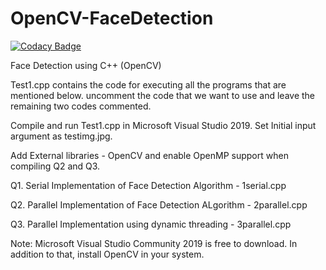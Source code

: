 # OpenCV-FaceDetection

[![Codacy Badge](https://api.codacy.com/project/badge/Grade/d7a7eb2ddc7a46d288f0559d34f0223a)](https://app.codacy.com/manual/naveenchalawadi/OpenCV-FaceDetection?utm_source=github.com&utm_medium=referral&utm_content=naveen0303/OpenCV-FaceDetection&utm_campaign=Badge_Grade_Dashboard)

Face Detection using C++ (OpenCV)

Test1.cpp contains the code for executing all the programs that are mentioned below. uncomment the code that we want to use and leave the remaining two codes commented. 

Compile and run Test1.cpp in Microsoft Visual Studio 2019. Set Initial input argument as testimg.jpg.

Add External libraries - OpenCV and enable OpenMP support when compiling Q2 and Q3.

Q1. Serial Implementation of Face Detection Algorithm - 1serial.cpp

Q2. Parallel Implementation of Face Detection ALgorithm - 2parallel.cpp

Q3. Parallel Implementation using dynamic threading - 3parallel.cpp

Note: Microsoft Visual Studio Community 2019 is free to download. In addition to that, install OpenCV in your system.
